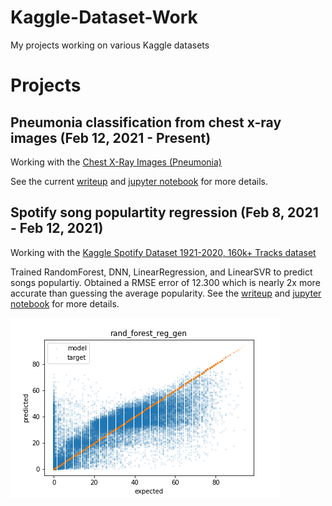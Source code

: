 # Kaggle-Dataset-Work
My projects working on various Kaggle datasets

# Projects
## Pneumonia classification from chest x-ray images (Feb 12, 2021 - Present)
Working with the [Chest X-Ray Images (Pneumonia)](https://www.kaggle.com/paultimothymooney/chest-xray-pneumonia)

See the current [writeup](pneumonia_xray_image/README.md) and [jupyter notebook](pneumonia_xray_image/pneumonia_data_exp_and_model_training.ipynb) for more details.

## Spotify song populartity regression (Feb 8, 2021 - Feb 12, 2021)
Working with the [Kaggle Spotify Dataset 1921-2020, 160k+ Tracks dataset](https://www.kaggle.com/yamaerenay/spotify-dataset-19212020-160k-tracks)

Trained RandomForest, DNN, LinearRegression, and LinearSVR to predict songs populartiy. Obtained a RMSE error of 12.300 which is nearly 2x more accurate than guessing the average popularity.
See the [writeup](spotify_dataset/README.md) and [jupyter notebook](spotify_dataset/Data-exploration-and-regression.ipynb) for more details.

![alt text](spotify_dataset/rand_forest_reg_gen.png)
